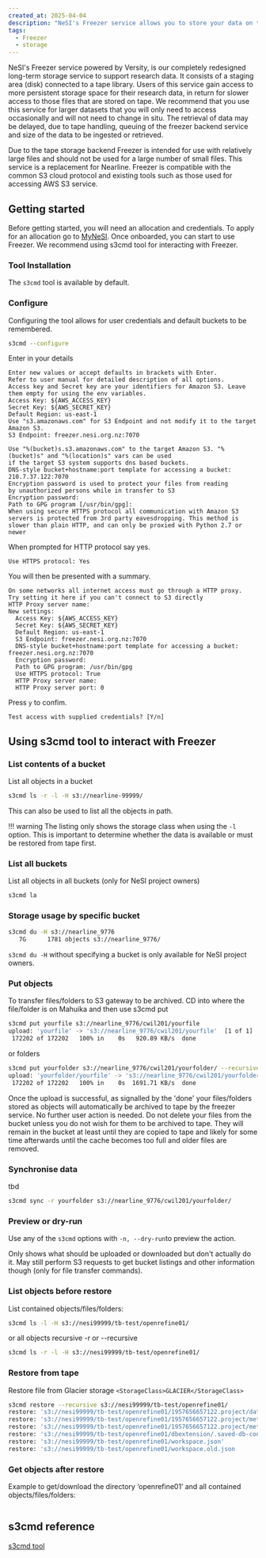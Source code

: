```yaml
---
created_at: 2025-04-04
description: "NeSI's Freezer service allows you to store your data on tape for long term storage."
tags: 
  - Freezer
  - storage
---
```


NeSI's Freezer service powered by Versity, is our completely redesigned long-term storage service to support research data. It consists of a staging area (disk) connected to a tape library. Users of this service gain access to more persistent storage space for their research data, in return for slower access to those files that are stored on tape. We recommend that you use this service for larger datasets that you will only need to access occasionally and will not need to change in situ. The retrieval of data may be delayed, due to tape handling, queuing of the freezer backend service and size of the data to be ingested or retrieved.

Due to the tape storage backend Freezer is intended for use with relatively large files and should not be used for a large number of small files. This service is a replacement for Nearline. Freezer is compatible with the common S3 cloud protocol and existing tools such as those used for accessing AWS S3 service.

## Getting started

Before getting started, you will need an allocation and credentials. To apply for an allocation go to [MyNeSI](https://my.nesi.org.nz/).
Once onboarded, you can start to use Freezer.
We recommend using s3cmd tool for interacting with Freezer.

### Tool Installation
The `s3cmd` tool is available by default.  

### Configure
Configuring the tool allows for user credentials and default buckets to be remembered.

```sh
s3cmd --configure
```

Enter in your details

```
Enter new values or accept defaults in brackets with Enter.
Refer to user manual for detailed description of all options.
Access key and Secret key are your identifiers for Amazon S3. Leave them empty for using the env variables.
Access Key: ${AWS_ACCESS_KEY} 
Secret Key: ${AWS_SECRET_KEY}
Default Region: us-east-1
Use "s3.amazonaws.com" for S3 Endpoint and not modify it to the target Amazon S3.
S3 Endpoint: freezer.nesi.org.nz:7070
```

```
Use "%(bucket)s.s3.amazonaws.com" to the target Amazon S3. "%(bucket)s" and "%(location)s" vars can be used
if the target S3 system supports dns based buckets.
DNS-style bucket+hostname:port template for accessing a bucket: 210.7.37.122:7070
Encryption password is used to protect your files from reading
by unauthorized persons while in transfer to S3
Encryption password: 
Path to GPG program [/usr/bin/gpg]: 
When using secure HTTPS protocol all communication with Amazon S3
servers is protected from 3rd party eavesdropping. This method is
slower than plain HTTP, and can only be proxied with Python 2.7 or newer
```

When prompted for HTTP protocol say yes.

```
Use HTTPS protocol: Yes
```

You will then be presented with a summary.

```
On some networks all internet access must go through a HTTP proxy.
Try setting it here if you can't connect to S3 directly
HTTP Proxy server name: 
New settings:
  Access Key: ${AWS_ACCESS_KEY}
  Secret Key: ${AWS_SECRET_KEY}
  Default Region: us-east-1
  S3 Endpoint: freezer.nesi.org.nz:7070
  DNS-style bucket+hostname:port template for accessing a bucket: freezer.nesi.org.nz:7070
  Encryption password: 
  Path to GPG program: /usr/bin/gpg
  Use HTTPS protocol: True
  HTTP Proxy server name: 
  HTTP Proxy server port: 0

```
Press `y` to confim.

```
Test access with supplied credentials? [Y/n]
```
## Using s3cmd tool to interact with Freezer
### List contents of a bucket

List all objects in a bucket

```sh
s3cmd ls -r -l -H s3://nearline-99999/
```

This can also be used to list all the objects in path.

!!! warning
    The listing only shows the storage class when using the `-l` option. This is important to determine whether the data is available or must be restored from tape first.

### List all buckets

List all objects in all buckets (only for NeSI project owners)
```sh
s3cmd la
```

### Storage usage by specific bucket

```sh
s3cmd du -H s3://nearline_9776
   7G      1781 objects s3://nearline_9776/
```
`s3cmd du -H` without specifying a bucket is only available for NeSI project owners.

### Put objects

To transfer files/folders to S3 gateway to be archived. CD into where the file/folder is on Mahuika and then use s3cmd put

```sh
s3cmd put yourfile s3://nearline_9776/cwil201/yourfile
upload: 'yourfile' -> 's3://nearline_9776/cwil201/yourfile'  [1 of 1]
 172202 of 172202   100% in    0s   920.89 KB/s  done
```

or folders

```sh
s3cmd put yourfolder s3://nearline_9776/cwil201/yourfolder/ --recursive
upload: 'yourfolder/yourfile' -> 's3://nearline_9776/cwil201/yourfolder/yourfolder/yourfile'  [1 of 1]
 172202 of 172202   100% in    0s  1691.71 KB/s  done
```

Once the upload is successful, as signalled by the 'done' your files/folders stored as objects will automatically be archived to tape by the freezer service. No further user action is needed. Do not delete your files from the bucket unless you do not wish for them to be archived to tape. They will remain in the bucket at least until they are copied to tape and likely for some time afterwards until the cache becomes too full and older files are removed.

### Synchronise data

tbd
```sh
s3cmd sync -r yourfolder s3://nearline_9776/cwil201/yourfolder/
```

### Preview or dry-run

Use any of the `s3cmd` options with `-n, --dry-run`to preview the action.

Only shows what should be uploaded or downloaded but don't actually do it. May still perform S3 requests to get bucket listings and other information though (only for file transfer commands).

### List objects before restore

List contained objects/files/folders:

```sh
s3cmd ls -l -H s3://nesi99999/tb-test/openrefine01/
```

or all objects recursive -r or --recursive

```sh
s3cmd ls -r -l -H s3://nesi99999/tb-test/openrefine01/
```

### Restore from tape

Restore file from Glacier storage `<StorageClass>GLACIER</StorageClass>`

```sh
s3cmd restore --recursive s3://nesi99999/tb-test/openrefine01/ 
restore: 's3://nesi99999/tb-test/openrefine01/1957656657122.project/data.zip'
restore: 's3://nesi99999/tb-test/openrefine01/1957656657122.project/metadata.json'
restore: 's3://nesi99999/tb-test/openrefine01/1957656657122.project/metadata.old.json'
restore: 's3://nesi99999/tb-test/openrefine01/dbextension/.saved-db-connections.json'
restore: 's3://nesi99999/tb-test/openrefine01/workspace.json'
restore: 's3://nesi99999/tb-test/openrefine01/workspace.old.json
```

### Get objects after restore

Example to get/download the directory ‘openrefine01’ and all contained objects/files/folders:
```sh

```

## s3cmd reference

[s3cmd tool](https://s3tools.org/usage)



